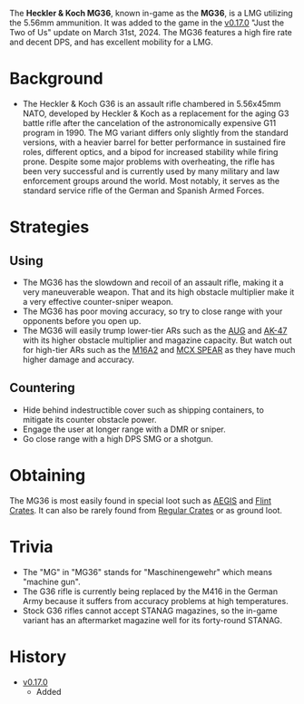 The **Heckler & Koch MG36**, known in-game as the **MG36**, is a LMG utilizing the 5.56mm ammunition. It was added to the game in the [v0.17.0](https://github.com/HasangerGames/suroi/releases/tag/v0.17.0) "Just the Two of Us" update on March 31st, 2024. The MG36 features a high fire rate and decent DPS, and has excellent mobility for a LMG.

# Background
- The Heckler & Koch G36 is an assault rifle chambered in 5.56x45mm NATO, developed by Heckler & Koch as a replacement for the aging G3 battle rifle after the cancelation of the astronomically expensive G11 program in 1990. The MG variant differs only slightly from the standard versions, with a heavier barrel for better performance in sustained fire roles, different optics, and a bipod for increased stability while firing prone.  Despite some major problems with overheating, the rifle has been very successful and is currently used by many military and law enforcement groups around the world. Most notably, it serves as the standard service rifle of the German and Spanish Armed Forces. 

# Strategies
## Using
- The MG36 has the slowdown and recoil of an assault rifle, making it a very maneuverable weapon. That and its high obstacle multiplier make it a very effective counter-sniper weapon.
- The MG36 has poor moving accuracy, so try to close range with your opponents before you open up.
- The MG36 will easily trump lower-tier ARs such as the [AUG](/weapons/guns/aug) and [AK-47](/weapons/guns/ak47) with its higher obstacle multiplier and magazine capacity.
But watch out for high-tier ARs such as the [M16A2](/weapons/guns/m16a2) and [MCX SPEAR](/weapons/guns/mcx_spear) as they have much higher damage and accuracy.

## Countering
- Hide behind indestructible cover such as shipping containers, to mitigate its counter obstacle power.
- Engage the user at longer range with a DMR or sniper.
- Go close range with a high DPS SMG or a shotgun.

# Obtaining
The MG36 is most easily found in special loot such as [AEGIS](/obstacles/aegis_crate) and [Flint Crates](/obstacles/flint_crate). It can also be rarely found from [Regular Crates](/obstacles/regular_crate) or as ground loot.

# Trivia
- The "MG" in "MG36" stands for "Maschinengewehr" which means "machine gun".
- The G36 rifle is currently being replaced by the M416 in the German Army because it suffers from accuracy problems at high temperatures.
- Stock G36 rifles cannot accept STANAG magazines, so the in-game variant has an aftermarket magazine well for its forty-round STANAG.

# History

- [v0.17.0](https://github.com/HasangerGames/suroi/releases/tag/v0.17.0)
  - Added